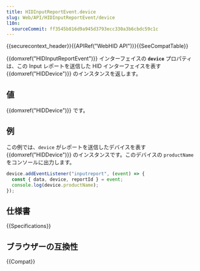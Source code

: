 ```yaml
---
title: HIDInputReportEvent.device
slug: Web/API/HIDInputReportEvent/device
l10n:
  sourceCommit: ff3545b816d9a945d3793ecc330a3b6cbdc59c1c
---
```


{{securecontext_header}}{{APIRef("WebHID API")}}{{SeeCompatTable}}

{{domxref("HIDInputReportEvent")}} インターフェイスの **`device`** プロパティは、この Input レポートを送信した HID インターフェイスを表す {{domxref("HIDDevice")}} のインスタンスを返します。

## 値

{{domxref("HIDDevice")}} です。

## 例

この例では、`device` がレポートを送信したデバイスを表す {{domxref("HIDDevice")}} のインスタンスです。このデバイスの `productName` をコンソールに出力します。

```js
device.addEventListener("inputreport", (event) => {
  const { data, device, reportId } = event;
  console.log(device.productName);
});
```

## 仕様書

{{Specifications}}

## ブラウザーの互換性

{{Compat}}
